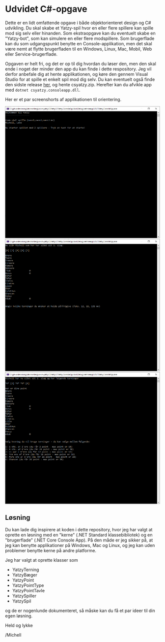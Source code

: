 # Udvidet C#-opgave

Dette er en lidt omfattende opgave i både objektorienteret design og C# udvikling. Du skal skabe et Yatzy-spil hvor en eller flere spillere kan spille mod sig selv eller hinanden. Som ekstraopgave kan du eventuelt skabe en "Yatzy-bot", som kan simulere en eller flere modspillere. Som brugerflade kan du som udgangspunkt benytte en Console-applikation, men det skal være nemt at flytte brugerfladen til en Windows, Linux, Mac, Mobil, Web eller Service-brugerflade.

Opgaven er helt fri, og det er op til dig hvordan du løser den, men den skal ende i noget der minder den app du kan finde i dette respository. Jeg vil derfor anbefale dig at hente applikationen, og køre den gennem Visual Studio for at spille et enkelt spil mod dig selv. Du kan eventuelt også finde den sidste release [her](https://github.com/devcronberg/os-cs-yatzy/releases/latest), og hente csyatzy.zip. Herefter kan du afvikle app med ```dotnet csyatzy.consoleapp.dll```.

Her er et par screenshorts af applikationen til orientering.

![](CSYatzy/Billeder/b1.png)
![](CSYatzy/Billeder/b2.png)
![](CSYatzy/Billeder/b3.png)



## Løsning

Du kan lade dig inspirere at koden i dette repository, hvor jeg har valgt at oprette en løsning med en "kerne" (.NET Standard klassebibliotek) og en "brugerflade" (.NET Core Console App). På den måde er jeg sikker på, at jeg kan benytte applikationer på Windows, Mac og Linux, og jeg kan uden problemer benytte kerne på andre platforme.

Jeg har valgt at oprette klasser som

- YatzyTerning
- YatzyBæger
- YatzyPoint
- YatzyPointType
- YatzyPointTavle
- YatzySpiller
- YatzySpil

og de er nogenlunde dokumenteret, så måske kan du få et par ideer til din egen løsning.

Held og lykke

/Michell

